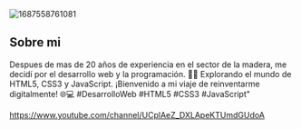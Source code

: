 

![1687558761081](https://github.com/calata82/calata82/assets/142788065/d00c65ec-e4b6-40b2-8d58-f6fe9766cad5)


## Sobre mi

Despues de mas de  20 años de experiencia en el sector de la madera, me decidí por el desarrollo web y la programación. 🔨✨ Explorando el mundo de HTML5, CSS3 y JavaScript. ¡Bienvenido a mi viaje de reinventarme digitalmente! 🌐💻 #DesarrolloWeb #HTML5 #CSS3 #JavaScript"



https://www.youtube.com/channel/UCplAeZ_DXLApeKTUmdGUdoA

<!---https://media.licdn.com/dms/image/D4D16AQFuvdiLmWD-lQ/profile-displaybackgroundimage-shrink_350_1400/0/1687558761081?e=1701907200&v=beta&t=TcR49Ac6JDCOAIFS5TG5XIoXCqPTr-Zfj44TAf11FGM
calata82/calata82 is a ✨ special ✨ repository because its `README.md` (this file) appears on your GitHub profile.
You can click the Preview link to take a look at your changes.
--->

        

            
        

    
